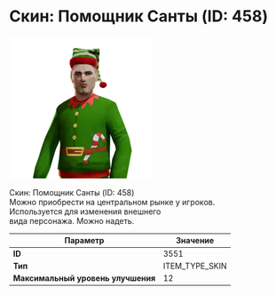# Скин: Помощник Санты (ID: 458)

![Item Image](../img/3551.webp?raw=true)

Скин: Помощник Санты (ID: 458)<br>Можно приобрести на центральном рынке у игроков.<br>Используется для изменения внешнего<br>вида персонажа. Можно надеть.


| Параметр | Значение |
|----------|----------|
| **ID** | 3551 |
| **Тип** | ITEM_TYPE_SKIN |
| **Максимальный уровень улучшения** | 12 |

